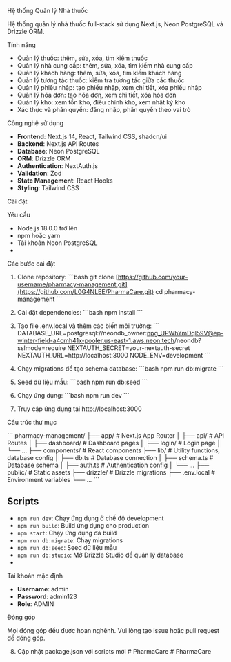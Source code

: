 Hệ thống Quản lý Nhà thuốc

Hệ thống quản lý nhà thuốc full-stack sử dụng Next.js, Neon PostgreSQL và Drizzle ORM.

Tính năng

- Quản lý thuốc: thêm, sửa, xóa, tìm kiếm thuốc
- Quản lý nhà cung cấp: thêm, sửa, xóa, tìm kiếm nhà cung cấp
- Quản lý khách hàng: thêm, sửa, xóa, tìm kiếm khách hàng
- Quản lý tương tác thuốc: kiểm tra tương tác giữa các thuốc
- Quản lý phiếu nhập: tạo phiếu nhập, xem chi tiết, xóa phiếu nhập
- Quản lý hóa đơn: tạo hóa đơn, xem chi tiết, xóa hóa đơn
- Quản lý kho: xem tồn kho, điều chỉnh kho, xem nhật ký kho
- Xác thực và phân quyền: đăng nhập, phân quyền theo vai trò

Công nghệ sử dụng

- **Frontend**: Next.js 14, React, Tailwind CSS, shadcn/ui
- **Backend**: Next.js API Routes
- **Database**: Neon PostgreSQL
- **ORM**: Drizzle ORM
- **Authentication**: NextAuth.js
- **Validation**: Zod
- **State Management**: React Hooks
- **Styling**: Tailwind CSS

Cài đặt

Yêu cầu

- Node.js 18.0.0 trở lên
- npm hoặc yarn
- Tài khoản Neon PostgreSQL
- 
Các bước cài đặt

1. Clone repository:
   \`\`\`bash
   git clone [https://github.com/your-username/pharmacy-management.git](https://github.com/L0G4NLEE/PharmaCare.git)
   cd pharmacy-management
   \`\`\`

2. Cài đặt dependencies:
   \`\`\`bash
   npm install
   \`\`\`

3. Tạo file .env.local và thêm các biến môi trường:
   \`\`\`
   DATABASE_URL=postgresql://neondb_owner:npg_UPWhYmDql59V@ep-winter-field-a4cmh41x-pooler.us-east-1.aws.neon.tech/neondb?sslmode=require
   NEXTAUTH_SECRET=your-nextauth-secret
   NEXTAUTH_URL=http://localhost:3000
   NODE_ENV=development
   \`\`\`

4. Chạy migrations để tạo schema database:
   \`\`\`bash
   npm run db:migrate
   \`\`\`

5. Seed dữ liệu mẫu:
   \`\`\`bash
   npm run db:seed
   \`\`\`

6. Chạy ứng dụng:
   \`\`\`bash
   npm run dev
   \`\`\`

7. Truy cập ứng dụng tại http://localhost:3000

Cấu trúc thư mục

\`\`\`
pharmacy-management/
├── app/                  # Next.js App Router
│   ├── api/              # API Routes
│   ├── dashboard/        # Dashboard pages
│   ├── login/            # Login page
│   └── ...
├── components/           # React components
├── lib/                  # Utility functions, database config
│   ├── db.ts             # Database connection
│   ├── schema.ts         # Database schema
│   ├── auth.ts           # Authentication config
│   └── ...
├── public/               # Static assets
├── drizzle/              # Drizzle migrations
├── .env.local            # Environment variables
└── ...
\`\`\`

## Scripts

- `npm run dev`: Chạy ứng dụng ở chế độ development
- `npm run build`: Build ứng dụng cho production
- `npm start`: Chạy ứng dụng đã build
- `npm run db:migrate`: Chạy migrations
- `npm run db:seed`: Seed dữ liệu mẫu
- `npm run db:studio`: Mở Drizzle Studio để quản lý database
- 
Tài khoản mặc định

- **Username**: admin
- **Password**: admin123
- **Role**: ADMIN


Đóng góp

Mọi đóng góp đều được hoan nghênh. Vui lòng tạo issue hoặc pull request để đóng góp.

8. Cập nhật package.json với scripts mới
#   P h a r m a C a r e 
 #   P h a r m a C a r e 
 
 
